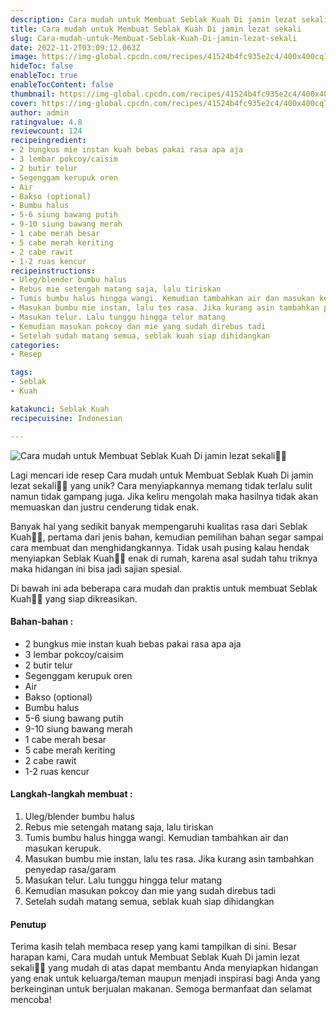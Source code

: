 ```yaml
---
description: Cara mudah untuk Membuat Seblak Kuah Di jamin lezat sekali"
title: Cara mudah untuk Membuat Seblak Kuah Di jamin lezat sekali
slug: Cara-mudah-untuk-Membuat-Seblak-Kuah-Di-jamin-lezat-sekali
date: 2022-11-2T03:09:12.063Z
image: https://img-global.cpcdn.com/recipes/41524b4fc935e2c4/400x400cq70/photo.jpg
hideToc: false
enableToc: true
enableTocContent: false
thumbnail: https://img-global.cpcdn.com/recipes/41524b4fc935e2c4/400x400cq70/photo.jpg
cover: https://img-global.cpcdn.com/recipes/41524b4fc935e2c4/400x400cq70/photo.jpg
author: admin
ratingvalue: 4.8
reviewcount: 124
recipeingredient:
- 2 bungkus mie instan kuah bebas pakai rasa apa aja
- 3 lembar pokcoy/caisim
- 2 butir telur
- Segenggam kerupuk oren
- Air
- Bakso (optional)
- Bumbu halus
- 5-6 siung bawang putih
- 9-10 siung bawang merah
- 1 cabe merah besar
- 5 cabe merah keriting
- 2 cabe rawit
- 1-2 ruas kencur
recipeinstructions:
- Uleg/blender bumbu halus
- Rebus mie setengah matang saja, lalu tiriskan
- Tumis bumbu halus hingga wangi. Kemudian tambahkan air dan masukan kerupuk.
- Masukan bumbu mie instan, lalu tes rasa. Jika kurang asin tambahkan penyedap rasa/garam
- Masukan telur. Lalu tunggu hingga telur matang
- Kemudian masukan pokcoy dan mie yang sudah direbus tadi
- Setelah sudah matang semua, seblak kuah siap dihidangkan
categories:
- Resep

tags:
- Seblak
- Kuah

katakunci: Seblak Kuah
recipecuisine: Indonesian

---
```


![Cara mudah untuk Membuat Seblak Kuah Di jamin lezat sekali👩‍🍳](https://img-global.cpcdn.com/recipes/41524b4fc935e2c4/400x400cq70/photo.jpg)

Lagi mencari ide resep Cara mudah untuk Membuat Seblak Kuah Di jamin lezat sekali👩‍🍳 yang unik? Cara menyiapkannya memang tidak terlalu sulit namun tidak gampang juga. Jika keliru mengolah maka hasilnya tidak akan memuaskan dan justru cenderung tidak enak.

Banyak hal yang sedikit banyak mempengaruhi kualitas rasa dari Seblak Kuah👩‍🍳, pertama dari jenis bahan, kemudian pemilihan bahan segar sampai cara membuat dan menghidangkannya. Tidak usah pusing kalau hendak menyiapkan Seblak Kuah👩‍🍳 enak di rumah, karena asal sudah tahu triknya maka hidangan ini bisa jadi sajian spesial.

Di bawah ini ada beberapa cara mudah dan praktis untuk membuat Seblak Kuah👩‍🍳 yang siap dikreasikan.

<!--inarticleads1-->

#### Bahan-bahan :

- 2 bungkus mie instan kuah bebas pakai rasa apa aja
- 3 lembar pokcoy/caisim
- 2 butir telur
- Segenggam kerupuk oren
- Air
- Bakso (optional)
- Bumbu halus
- 5-6 siung bawang putih
- 9-10 siung bawang merah
- 1 cabe merah besar
- 5 cabe merah keriting
- 2 cabe rawit
- 1-2 ruas kencur

<!--inarticleads2-->

#### Langkah-langkah membuat :

1. Uleg/blender bumbu halus
1. Rebus mie setengah matang saja, lalu tiriskan
1. Tumis bumbu halus hingga wangi. Kemudian tambahkan air dan masukan kerupuk.
1. Masukan bumbu mie instan, lalu tes rasa. Jika kurang asin tambahkan penyedap rasa/garam
1. Masukan telur. Lalu tunggu hingga telur matang
1. Kemudian masukan pokcoy dan mie yang sudah direbus tadi
1. Setelah sudah matang semua, seblak kuah siap dihidangkan

#### Penutup

Terima kasih telah membaca resep yang kami tampilkan di sini. Besar harapan kami, Cara mudah untuk Membuat Seblak Kuah Di jamin lezat sekali👩‍🍳 yang mudah di atas dapat membantu Anda menyiapkan hidangan yang enak untuk keluarga/teman maupun menjadi inspirasi bagi Anda yang berkeinginan untuk berjualan makanan. Semoga bermanfaat dan selamat mencoba!